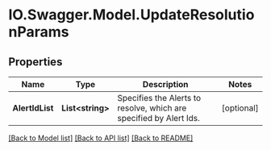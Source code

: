 # IO.Swagger.Model.UpdateResolutionParams
## Properties

Name | Type | Description | Notes
------------ | ------------- | ------------- | -------------
**AlertIdList** | **List&lt;string&gt;** | Specifies the Alerts to resolve, which are specified by Alert Ids. | [optional] 

[[Back to Model list]](../README.md#documentation-for-models) [[Back to API list]](../README.md#documentation-for-api-endpoints) [[Back to README]](../README.md)

